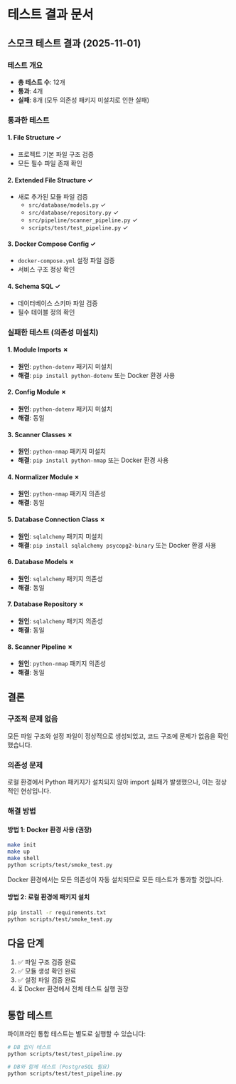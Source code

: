# 테스트 결과 문서

## 스모크 테스트 결과 (2025-11-01)

### 테스트 개요
- **총 테스트 수**: 12개
- **통과**: 4개
- **실패**: 8개 (모두 의존성 패키지 미설치로 인한 실패)

### 통과한 테스트

#### 1. File Structure ✓
- 프로젝트 기본 파일 구조 검증
- 모든 필수 파일 존재 확인

#### 2. Extended File Structure ✓
- 새로 추가된 모듈 파일 검증
  - `src/database/models.py` ✓
  - `src/database/repository.py` ✓
  - `src/pipeline/scanner_pipeline.py` ✓
  - `scripts/test/test_pipeline.py` ✓

#### 3. Docker Compose Config ✓
- `docker-compose.yml` 설정 파일 검증
- 서비스 구조 정상 확인

#### 4. Schema SQL ✓
- 데이터베이스 스키마 파일 검증
- 필수 테이블 정의 확인

### 실패한 테스트 (의존성 미설치)

#### 1. Module Imports ✗
- **원인**: `python-dotenv` 패키지 미설치
- **해결**: `pip install python-dotenv` 또는 Docker 환경 사용

#### 2. Config Module ✗
- **원인**: `python-dotenv` 패키지 미설치
- **해결**: 동일

#### 3. Scanner Classes ✗
- **원인**: `python-nmap` 패키지 미설치
- **해결**: `pip install python-nmap` 또는 Docker 환경 사용

#### 4. Normalizer Module ✗
- **원인**: `python-nmap` 패키지 의존성
- **해결**: 동일

#### 5. Database Connection Class ✗
- **원인**: `sqlalchemy` 패키지 미설치
- **해결**: `pip install sqlalchemy psycopg2-binary` 또는 Docker 환경 사용

#### 6. Database Models ✗
- **원인**: `sqlalchemy` 패키지 의존성
- **해결**: 동일

#### 7. Database Repository ✗
- **원인**: `sqlalchemy` 패키지 의존성
- **해결**: 동일

#### 8. Scanner Pipeline ✗
- **원인**: `python-nmap` 패키지 의존성
- **해결**: 동일

## 결론

### 구조적 문제 없음
모든 파일 구조와 설정 파일이 정상적으로 생성되었고, 코드 구조에 문제가 없음을 확인했습니다.

### 의존성 문제
로컬 환경에서 Python 패키지가 설치되지 않아 import 실패가 발생했으나, 이는 정상적인 현상입니다.

### 해결 방법

#### 방법 1: Docker 환경 사용 (권장)
```bash
make init
make up
make shell
python scripts/test/smoke_test.py
```
Docker 환경에서는 모든 의존성이 자동 설치되므로 모든 테스트가 통과할 것입니다.

#### 방법 2: 로컬 환경에 패키지 설치
```bash
pip install -r requirements.txt
python scripts/test/smoke_test.py
```

## 다음 단계

1. ✅ 파일 구조 검증 완료
2. ✅ 모듈 생성 확인 완료
3. ✅ 설정 파일 검증 완료
4. ⏳ Docker 환경에서 전체 테스트 실행 권장

## 통합 테스트

파이프라인 통합 테스트는 별도로 실행할 수 있습니다:
```bash
# DB 없이 테스트
python scripts/test/test_pipeline.py

# DB와 함께 테스트 (PostgreSQL 필요)
python scripts/test/test_pipeline.py
```

